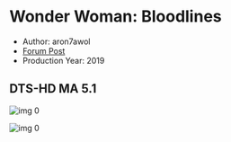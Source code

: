# Wonder Woman: Bloodlines

* Author: aron7awol
* [Forum Post](https://www.avsforum.com/threads/bass-eq-for-filtered-movies.2995212/post-58678278)
* Production Year: 2019

## DTS-HD MA 5.1

![img 0](https://i.imgur.com/5ISsTGb.jpg)

![img 0](https://i.imgur.com/27p68UI.png)

